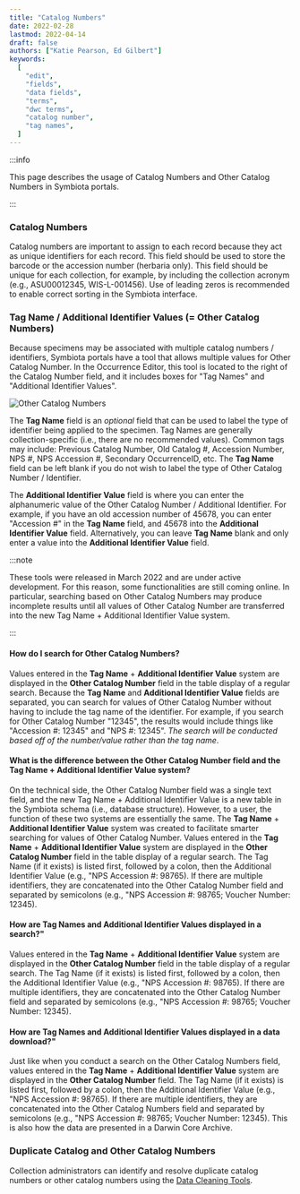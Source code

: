 ```yaml
---
title: "Catalog Numbers"
date: 2022-02-28
lastmod: 2022-04-14
draft: false
authors: ["Katie Pearson, Ed Gilbert"]
keywords:
  [
    "edit",
    "fields",
    "data fields",
    "terms",
    "dwc terms",
    "catalog number",
    "tag names",
  ]
---
```


:::info

This page describes the usage of Catalog Numbers and Other Catalog Numbers in Symbiota portals.

:::

### Catalog Numbers

Catalog numbers are important to assign to each record because they act as unique identifiers for each record. This field should be used to store the barcode or the accession number (herbaria only). This field should be unique for each collection, for example, by including the collection acronym (e.g., ASU00012345, WIS-L-001456). Use of leading zeros is recommended to enable correct sorting in the Symbiota interface.

### Tag Name / Additional Identifier Values (= Other Catalog Numbers)

Because specimens may be associated with multiple catalog numbers / identifiers, Symbiota portals have a tool that allows multiple values for Other Catalog Number. In the Occurrence Editor, this tool is located to the right of the Catalog Number field, and it includes boxes for "Tag Names" and "Additional Identifier Values".

![Other Catalog Numbers](/img/othercatalognumbertag.png)

The **Tag Name** field is an _optional_ field that can be used to label the type of identifier being applied to the specimen. Tag Names are generally collection-specific (i.e., there are no recommended values). Common tags may include: Previous Catalog Number, Old Catalog #, Accession Number, NPS #, NPS Accession #, Secondary OccurrenceID, etc. The **Tag Name** field can be left blank if you do not wish to label the type of Other Catalog Number / Identifier.

The **Additional Identifier Value** field is where you can enter the alphanumeric value of the Other Catalog Number / Additional Identifier. For example, if you have an old accession number of 45678, you can enter "Accession #" in the **Tag Name** field, and 45678 into the **Additional Identifier Value** field. Alternatively, you can leave **Tag Name** blank and only enter a value into the **Additional Identifier Value** field.

:::note

These tools were released in March 2022 and are under active development. For this reason, some functionalities are still coming online. In particular, searching based on Other Catalog Numbers may produce incomplete results until all values of Other Catalog Number are transferred into the new Tag Name + Additional Identifier Value system.

:::

#### How do I search for Other Catalog Numbers?

Values entered in the **Tag Name** + **Additional Identifier Value** system are displayed in the **Other Catalog Number** field in the table display of a regular search. Because the **Tag Name** and **Additional Identifier Value** fields are separated, you can search for values of Other Catalog Number without having to include the tag name of the identifier. For example, if you search for Other Catalog Number "12345", the results would include things like "Accession #: 12345" and "NPS #: 12345". _The search will be conducted based off of the number/value rather than the tag name_.

#### What is the difference between the **Other Catalog Number** field and the **Tag Name** + **Additional Identifier Value** system?

On the technical side, the Other Catalog Number field was a single text field, and the new Tag Name + Additional Identifier Value is a new table in the Symbiota schema (i.e., database structure). However, to a user, the function of these two systems are essentially the same. The **Tag Name** + **Additional Identifier Value** system was created to facilitate smarter searching for values of Other Catalog Number. Values entered in the **Tag Name** + **Additional Identifier Value** system are displayed in the **Other Catalog Number** field in the table display of a regular search. The Tag Name (if it exists) is listed first, followed by a colon, then the Additional Identifier Value (e.g., "NPS Accession #: 98765). If there are multiple identifiers, they are concatenated into the Other Catalog Number field and separated by semicolons (e.g., "NPS Accession #: 98765; Voucher Number: 12345).

#### How are **Tag Names** and **Additional Identifier Values displayed** in a search?"

Values entered in the **Tag Name** + **Additional Identifier Value** system are displayed in the **Other Catalog Number** field in the table display of a regular search. The Tag Name (if it exists) is listed first, followed by a colon, then the Additional Identifier Value (e.g., "NPS Accession #: 98765). If there are multiple identifiers, they are concatenated into the Other Catalog Number field and separated by semicolons (e.g., "NPS Accession #: 98765; Voucher Number: 12345).

#### How are **Tag Names** and **Additional Identifier Values displayed** in a data download?"

Just like when you conduct a search on the Other Catalog Numbers field, values entered in the **Tag Name** + **Additional Identifier Value** system are displayed in the **Other Catalog Number** field. The Tag Name (if it exists) is listed first, followed by a colon, then the Additional Identifier Value (e.g., "NPS Accession #: 98765). If there are multiple identifiers, they are concatenated into the Other Catalog Numbers field and separated by semicolons (e.g., "NPS Accession #: 98765; Voucher Number: 12345). This is also how the data are presented in a Darwin Core Archive.

### Duplicate Catalog and Other Catalog Numbers

Collection administrators can identify and resolve duplicate catalog numbers or other catalog numbers using the [Data Cleaning Tools](/docs/Collection_Manager_Guide/Data_Cleaning/compare_duplicate_ids).
